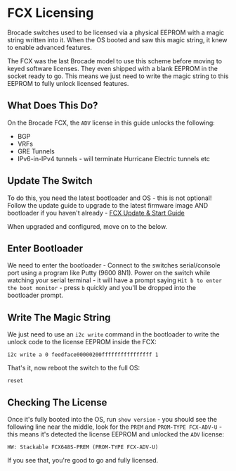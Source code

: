 # FCX Licensing
Brocade switches used to be licensed via a physical EEPROM with a magic string written into it. When the OS booted and saw this magic string, it knew to enable advanced features.  

The FCX was the last Brocade model to use this scheme before moving to keyed software licenses. They even shipped with a blank EEPROM in the socket ready to go. This means we just need to write the magic string to this EEPROM to fully unlock licensed features.

## What Does This Do?
On the Brocade FCX, the ```ADV``` license in this guide unlocks the following:

- BGP
- VRFs
- GRE Tunnels
- IPv6-in-IPv4 tunnels - will terminate Hurricane Electric tunnels etc

## Update The Switch
To do this, you need the latest bootloader and OS - this is not optional! Follow the update guide to upgrade to the latest firmware image AND bootloader if you haven't already - [FCX Update & Start Guide](fcx.md)  

When upgraded and configured, move on to the below.

## Enter Bootloader

We need to enter the bootloader - Connect to the switches serial/console port using a program like Putty (9600 8N1). Power on the switch while watching your serial terminal - it will have a prompt saying `Hit b to enter the boot monitor` - press `b` quickly and you'll be dropped into the bootloader prompt.

## Write The Magic String
We just need to use an `i2c write` command in the bootloader to write the unlock code to the license EEPROM inside the FCX:
```
i2c write a 0 feedface00000200ffffffffffffffff 1
```
That's it, now reboot the switch to the full OS:
```
reset
```

## Checking The License
Once it's fully booted into the OS, run `show version` - you should see the following line near the middle, look for the `PREM` and `PROM-TYPE FCX-ADV-U` - this means it's detected the license EEPROM and unlocked the `ADV` license:
```
HW: Stackable FCX648S-PREM (PROM-TYPE FCX-ADV-U)
```

If you see that, you're good to go and fully licensed.